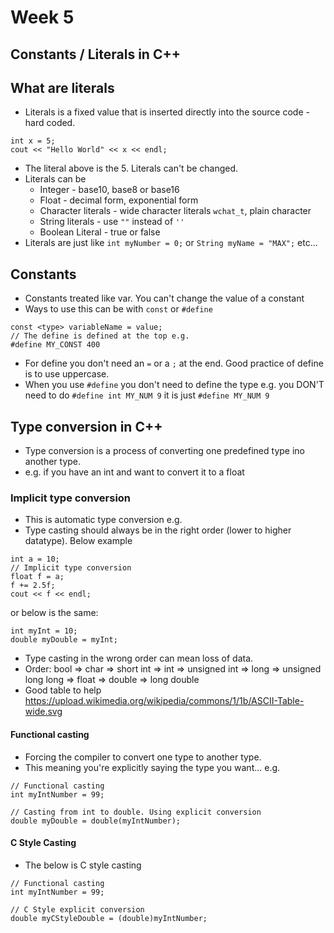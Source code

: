 # Week 5

## Constants / Literals in C++

## What are literals 
  - Literals is a fixed value that is inserted directly into the source code - hard coded.

  ```
  int x = 5;
  cout << "Hello World" << x << endl;
  ```
  - The literal above is the 5. Literals can't be changed.
  - Literals can be
    - Integer - base10, base8 or base16
    - Float - decimal form, exponential form
    - Character literals - wide character literals `wchat_t`, plain character
    - String literals - use `""` instead of `''`
    - Boolean Literal - true or false 
  - Literals are just like `int myNumber = 0;` or `String myName = "MAX";` etc...

## Constants
  - Constants treated like var. You can't change the value of a constant 
  - Ways to use this can be with `const` or `#define`
  ```
  const <type> variableName = value;
  // The define is defined at the top e.g.
  #define MY_CONST 400
  ```
  - For define you don't need an `=` or a `;` at the end. Good practice of define is to use uppercase.
  - When you use `#define` you don't need to define the type e.g. you DON'T need to do `#define int MY_NUM 9` it is just `#define MY_NUM 9`
## Type conversion in C++
  - Type conversion is a process of converting one predefined type ino another type. 
  - e.g. if you have an int and want to convert it to a float 

  ### Implicit type conversion
  - This is automatic type conversion e.g.
  - Type casting should always be in the right order (lower to higher datatype). Below example

  ```
  int a = 10;
  // Implicit type conversion
  float f = a;
  f += 2.5f;
  cout << f << endl;
  ```

  or below is the same: 

  ```
  int myInt = 10;
  double myDouble = myInt;
  ```

  - Type casting in the wrong order can mean loss of data. 
  - Order: bool => char => short int => int => unsigned int => long => unsigned long long => float => double => long double
  - Good table to help https://upload.wikimedia.org/wikipedia/commons/1/1b/ASCII-Table-wide.svg 

  #### Functional casting
  - Forcing the compiler to convert one type to another type. 
  - This meaning you're explicitly saying the type you want...
  e.g. 
  ```
  // Functional casting
  int myIntNumber = 99;

  // Casting from int to double. Using explicit conversion
  double myDouble = double(myIntNumber);
  ```

  #### C Style Casting
  - The below is C style casting 
  ```
  // Functional casting
  int myIntNumber = 99;

  // C Style explicit conversion
  double myCStyleDouble = (double)myIntNumber;
  ```

